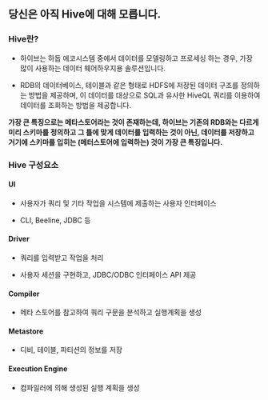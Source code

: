 ## 당신은 아직 Hive에 대해 모릅니다.

### Hive란?

- 하이브는 하둡 에코시스템 중에서 데이터를 모델링하고 프로세싱 하는 경우, 가장 많이 사용하는 데이터 웨어하우지용 솔루션입니다.

- RDB의 데이터베이스, 테이블과 같은 형태로 HDFS에 저장된 데이터 구조를 정의하는 방법을 제공하며, 이 데이터를 대상으로 SQL과 유사한 HiveQL 쿼리를 이용하여 데이터를 조회하는 방법을 제공합니다.

**가장 큰 특징으로는 메타스토어라는 것이 존재하는데, 하이브는 기존의 RDB와는 다르게 미리 스키마를 정의하고 그 틀에 맞게 데이터를 입력하는 것이 아닌, 데이터를 저장하고 거기에 스키마를 입히는 (메터스토어에 입력하는) 것이 가장 큰 특징입니다.**

### Hive 구성요소

#### UI

- 사용자가 쿼리 및 기타 작업을 시스템에 제출하는 사용자 인터페이스

- CLI, Beeline, JDBC 등

#### Driver

- 쿼리를 입력받고 작업을 처리

- 사용자 세션을 구현하고, JDBC/ODBC 인터페이스 API 제공

#### Compiler

- 메타 스토어를 참고하여 쿼리 구문을 분석하고 실행계획을 생성

#### Metastore

- 디비, 테이블, 파티션의 정보를 저장

#### Execution Engine

- 컴파일러에 의해 생성된 실행 계획을 생성
